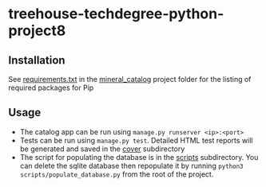 treehouse-techdegree-python-project8
====================================

Installation
------------
See [requirements.txt][link01] in the [mineral_catalog][link02] project folder for the listing of required packages for Pip


Usage
-----
- The catalog app can be run using `manage.py runserver <ip>:<port>`
- Tests can be run using `manage.py test`. Detailed HTML test reports will be generated and saved in the [cover][link03] subdirectory
- The script for populating the database is in the [scripts][link04] subdirectory. You can delete the sqlite database then repopulate
  it by running `python3 scripts/populate_database.py` from the root of the project.



[link01]: https://github.com/Crossroadsman/treehouse-techdegree-python-project6/blob/master/mineral_catalog/requirements.txt
[link02]: https://github.com/Crossroadsman/treehouse-techdegree-python-project6/tree/master/mineral_catalog
[link03]: https://github.com/Crossroadsman/treehouse-techdegree-python-project6/tree/master/mineral_catalog/cover
[link04]: https://github.com/Crossroadsman/treehouse-techdegree-python-project6/tree/master/mineral_catalog/scripts
